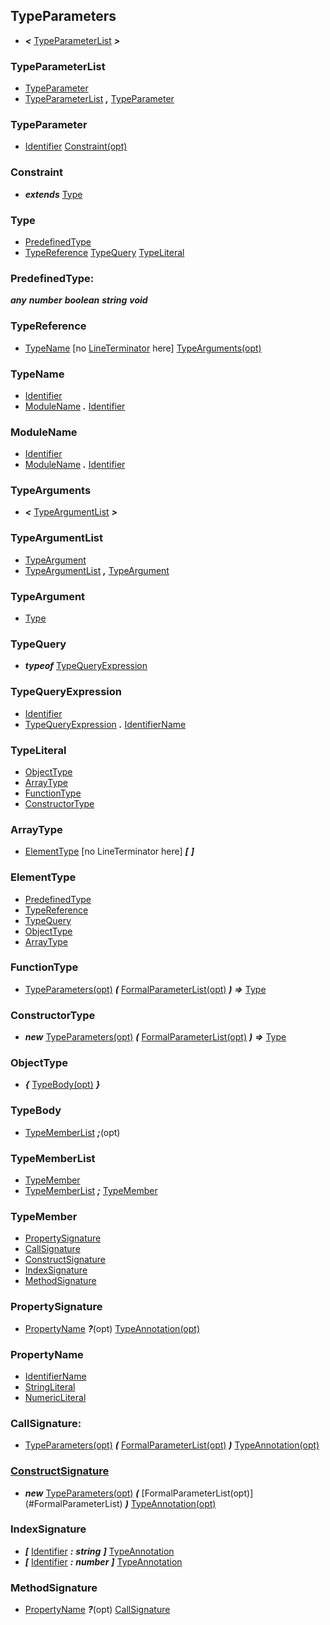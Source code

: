 ## TypeParameters
- ___<___ [TypeParameterList](#TypeParameterList) ___>___

### <a name="TypeParameterList"> TypeParameterList
- [TypeParameter](#TypeParameter)
- [TypeParameterList](#TypeParameterList) ___,___ [TypeParameter](#TypeParameter)

### <a name="TypeParameter"> TypeParameter
- [Identifier](#Identifier) [Constraint\(opt\)](#Constraint)

### <a name="Constraint"> Constraint
- ___extends___ [Type](#Type)

### <a name="Type"> Type
- [PredefinedType](#PredefinedType)
- [TypeReference](#TypeReference) [TypeQuery](#TypeQuery) [TypeLiteral](#TypeLiteral)

### <a name="PredefinedType"> PredefinedType:
   ___any___
   ___number___
   ___boolean___
   ___string___
   ___void___
   
### <a name="TypeReference"> TypeReference
- [TypeName](#TypeName) \[no [LineTerminator](#LineTerminator) here\] [TypeArguments\(opt\)](#TypeArguments)

### <a name="TypeName"> TypeName
- [Identifier](#Identifier)
- [ModuleName](#ModuleName) ___.___ [Identifier](#Identifier)

### <a name="ModuleName"> ModuleName
- [Identifier](#Identifier)
- [ModuleName](#ModuleName) ___.___ [Identifier](#Identifier)

### <a name="TypeArguments"> TypeArguments
- ___<___ [TypeArgumentList](#TypeArgumentList) ___>___

### <a name="TypeArgumentList"> TypeArgumentList
- [TypeArgument](#TypeArgument)
- [TypeArgumentList](#TypeArgumentList) ___,___ [TypeArgument](#TypeArgument)

### <a name="TypeArgument"> TypeArgument
- [Type](#Type)

### <a name="TypeQuery"> TypeQuery
- ___typeof___ [TypeQueryExpression](#TypeQueryExpression)

### <a name="TypeQueryExpression"> TypeQueryExpression
- [Identifier](#Identifier)
- [TypeQueryExpression](#TypeQueryExpression) ___.___ [IdentifierName](#IdentifierName)

### <a name="TypeLiteral"> TypeLiteral
- [ObjectType](#ObjectType)
- [ArrayType](#ArrayType)
- [FunctionType](#FunctionType)
- [ConstructorType](#ConstructorType)

### <a name="ArrayType"> ArrayType
- [ElementType](#ElementType) \[no LineTerminator here\] ___\[___ ___\]___

### <a name="ElementType"> ElementType
- [PredefinedType](#PredefinedType)
- [TypeReference](#TypeReference)
- [TypeQuery](#TypeQuery)
- [ObjectType](#ObjectType)
- [ArrayType](#ArrayType)

### <a name="FunctionType"> FunctionType
- [TypeParameters\(opt\)](#TypeParameters) ___(___ [FormalParameterList\(opt\)](#FormalParameterList) ___)___ ___=>___ [Type](#Type)

### <a name="ConstructorType"> ConstructorType
- ___new___ [TypeParameters\(opt\)](#TypeParameters) ___(___ [FormalParameterList\(opt\)](#FormalParameterList) ___)___ ___=>___ [Type](#Type)

### <a name="ObjectType"> ObjectType
- ___{___ [TypeBody\(opt\)](#TypeBody) ___}___

### <a name="TypeBody"> TypeBody
- [TypeMemberList](#TypeMemberList) ___;___\(opt\)

### <a name="TypeMemberList"> TypeMemberList
- [TypeMember](#TypeMember)
- [TypeMemberList](#TypeMemberList) ___;___ [TypeMember](#TypeMember)

### <a name="TypeMember"> TypeMember
- [PropertySignature](#PropertySignature)
- [CallSignature](#CallSignature)
- [ConstructSignature](#ConstructSignature)
- [IndexSignature](#IndexSignature)
- [MethodSignature](#MethodSignature)

### <a name="PropertySignature"> PropertySignature
- [PropertyName](#PropertyName) ___?___\(opt\) [TypeAnnotation\(opt\)](#TypeAnnotation)

### <a name="PropertyName"> PropertyName
- [IdentifierName](#IdentifierName)
- [StringLiteral](#StringLiteral)
- [NumericLiteral](#NumericLiteral)

### <a name="CallSignature"> CallSignature:
- [TypeParameters\(opt\)](#TypeParameters) ___(___ [FormalParameterList\(opt\)](./STATEMENT_GRAMMAR.md#FormalParameterList) ___)___ [TypeAnnotation\(opt\)](#TypeAnnotation)

### <a name="[ConstructSignature](#ConstructSignature)"> [ConstructSignature](#ConstructSignature)
- ___new___ [TypeParameters\(opt\)](#TypeParameters) ___(___ [FormalParameterList\(opt\)](#FormalParameterList\) ___)___ [TypeAnnotation\(opt\)](#TypeAnnotation)

### <a name="IndexSignature"> IndexSignature
- ___\[___ [Identifier](#Identifier) ___:___ ___string___ ___\]___ [TypeAnnotation](#TypeAnnotation)
- ___\[___ [Identifier](#Identifier) ___:___ ___number___ ___\]___ [TypeAnnotation](#TypeAnnotation)

### <a name="MethodSignature"> MethodSignature
- [PropertyName](#PropertyName) ___?___\(opt\) [CallSignature](#CallSignature)
